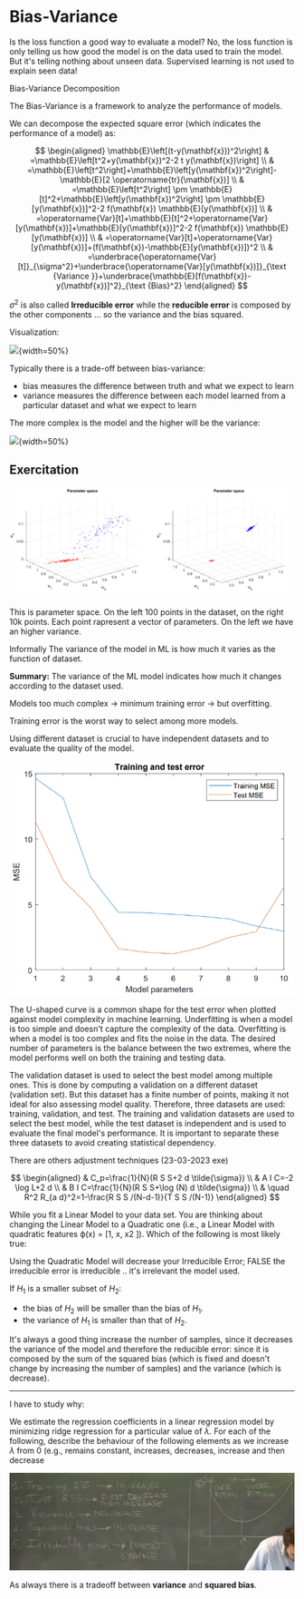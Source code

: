 # Bias-Variance

Is the loss function a good way to evaluate a model?
No, the loss function is only telling us how good the model is on the data used to train the model. But it's telling nothing about unseen data. 
Supervised learning is not used to explain seen data! 

Bias-Variance Decomposition

The Bias-Variance is a framework to analyze the performance of models.

We can decompose the expected square error (which indicates the performance of a model) as:

$$
\begin{aligned}
\mathbb{E}\left[(t-y(\mathbf{x}))^2\right] & =\mathbb{E}\left[t^2+y(\mathbf{x})^2-2 t y(\mathbf{x})\right] \\
& =\mathbb{E}\left[t^2\right]+\mathbb{E}\left[y(\mathbf{x})^2\right]-\mathbb{E}[2 \operatorname{tr}(\mathbf{x})] \\
& =\mathbb{E}\left[t^2\right] \pm \mathbb{E}[t]^2+\mathbb{E}\left[y(\mathbf{x})^2\right] \pm \mathbb{E}[y(\mathbf{x})]^2-2 f(\mathbf{x}) \mathbb{E}[y(\mathbf{x})] \\
& =\operatorname{Var}[t]+\mathbb{E}[t]^2+\operatorname{Var}[y(\mathbf{x})]+\mathbb{E}[y(\mathbf{x})]^2-2 f(\mathbf{x}) \mathbb{E}[y(\mathbf{x})] \\
& =\operatorname{Var}[t]+\operatorname{Var}[y(\mathbf{x})]+(f(\mathbf{x})-\mathbb{E}[y(\mathbf{x})])^2 \\
& =\underbrace{\operatorname{Var}[t]}_{\sigma^2}+\underbrace{\operatorname{Var}[y(\mathbf{x})]}_{\text {Variance }}+\underbrace{\mathbb{E}[f(\mathbf{x})-y(\mathbf{x})]^2}_{\text {Bias}^2}
\end{aligned}
$$


$\sigma^2$ is also called **Irreducible error** while the **reducible error** is composed by the other components ... so the variance and the bias squared.


Visualization: 

![](c335c1050b5f93c3cd36bf594f9cf3c7.png){width=50%}


Typically there is a trade-off between bias-variance:

- bias measures the difference between truth and what we expect to learn
- variance measures the difference between each model learned from a particular dataset and what we expect to learn


The more complex is the model and the higher will be the variance: 

![](dcd091ba409e0c0ac14cf1dd694cfb16.png){width=50%}

## Exercitation

![](images/Pasted%20image%2020230331203744.png)

This is parameter space. On the left 100 points in the dataset, on the right 10k points.  Each point rapresent a vector of parameters. On the left we have an higher variance. 

Informally 
The variance of the  model in ML is how much it varies as the function of dataset.

**Summary:** The variance of the ML model indicates how much it changes according to the dataset used.

Models too much complex -> minimum training error -> but overfitting. 


Training error is the worst way to select among more models. 

Using different dataset is crucial to have independent datasets and to evaluate the quality of the model. 

![](images/Pasted%20image%2020230331205413.png)

The U-shaped curve is a common shape for the test error when plotted against model complexity in machine learning.
Underfitting is when a model is too simple and doesn't capture the complexity of the data. Overfitting is when a model is too complex and fits the noise in the data. The desired number of parameters is the balance between the two extremes, where the model performs well on both the training and testing data.

The validation dataset is used to select the best model among multiple ones. This is done by computing a validation on a different dataset (validation set). But this dataset has a finite number of points, making it not ideal for also assessing model quality. Therefore, three datasets are used: training, validation, and test. The training and validation datasets are used to select the best model, while the test dataset is independent and is used to evaluate the final model's performance. It is important to separate these three datasets to avoid creating statistical dependency.

There are others adjustment techniques (23-03-2023 exe)

$$
\begin{aligned}
& C_p=\frac{1}{N}(R S S+2 d \tilde{\sigma}) \\
& A I C=-2 \log L+2 d \\
& B I C=\frac{1}{N}(R S S+\log (N) d \tilde{\sigma}) \\
& \quad R^2 R_{a d}^2=1-\frac{R S S /(N-d-1)}{T S S /(N-1)}
\end{aligned}
$$


While you fit a Linear Model to your data set. You are thinking about changing the Linear Model to a Quadratic one (i.e., a Linear Model with quadratic features ϕ(x) = [1, x, x2 ]). Which of the following is most likely true: 

Using the Quadratic Model will decrease your Irreducible Error; FALSE the irreducible error is irreducible .. it's irrelevant the model used. 


If $H_1$ is a smaller subset of $H_2$:

- the bias of $H_2$ will be smaller than the bias of $H_1$.
- the variance of $H_1$ is smaller than that of $H_2$. 

It's always a good thing increase the number of samples, since it decreases the variance of the model and therefore the reducible error: since it is composed by the sum of the squared bias (which is fixed and doesn't change by increasing the number of samples) and the variance (which is decrease). 

---

I have to study why: 

We estimate the regression coefficients in a linear regression model by minimizing ridge regression for a particular value of $\lambda$. For each of the following, describe the behaviour of the following elements as we increase $\lambda$ from $0$ (e.g., remains constant, increases, decreases, increase and then decrease

![](images/Pasted%20image%2020230331213430.png)

As always there is a tradeoff between **variance** and **squared bias**. 

